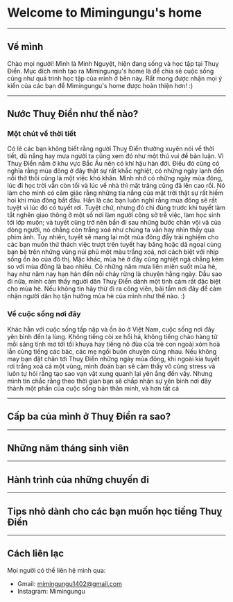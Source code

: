 # Welcome to Mimingungu's home 
---
## Về mình 

Chào mọi người! Mình là Minh Nguyệt, hiện đang sống và học tập tại Thuỵ Điển. Mục đích mình tạo ra Mimingungu's home là để chia sẻ cuộc sống cũng như quá trình học tập của mình ở bên này. Rất mong được nhận mọi ý kiến của các bạn để Mimingungu's home được hoàn thiện hơn! :) 

---
## Nước Thuỵ Điển như thế nào? 
### Một chút về thời tiết

Có lẽ các bạn không biết rằng người Thuỵ Điển thường xuyên nói về thời tiết, dù nắng hay mưa người ta cũng xem đó như một thú vui để bàn luận. Vì Thuỵ Điển nằm ở khu vực Bắc Âu nên có khí hậu hàn đới. Điều đó cũng có nghĩa rằng mùa đông ở đây thật sự rất khắc nghiệt, có những ngày lạnh đến nỗi thở thôi cũng là một việc khó khăn. Mình nhớ có những ngày mùa đông, lúc đi học trời vẫn còn tối và lúc về nhà thì mặt trăng cũng đã lên cao rồi. Nó làm cho mình có cảm giác rằng những tia nắng của mặt trời thật sự rất hiếm hoi khi mùa đông bắt đầu. Hẳn là các bạn luôn nghĩ rằng mùa đông sẽ rất tuyệt vì lúc đó có tuyết rơi. Tuyệt chứ, nhưng đó chỉ đúng trước khi tuyết làm tắt nghẽn giao thông ở một số nơi làm người công sở trễ việc, làm học sinh tới lớp muộn; và tuyết cũng trở nên bẩn đi sau những bước chân vội vã của dòng người, nó chẳng còn trắng xoá như chúng ta vẫn hay nhìn thấy qua phim ảnh. Tuy nhiên, tuyết sẽ mang lại một mùa đông đầy trải nghiệm cho các bạn muốn thử thách việc trượt trên tuyết hay băng hoặc dã ngoại cùng bạn bè trên những vùng núi phủ một màu trắng xoá, nơi cách biệt với nhịp sống ồn ào của đô thị. Mặc khác, mùa hè ở đây cũng nghiệt ngã chẳng kém so với mùa đông là bao nhiêu. Có những năm mưa liên miên suốt mùa hè, hay như năm nay hạn hán đến nỗi cháy rừng là chuyện hằng ngày. Dẫu sao đi nữa, mình cảm thấy người dân Thuỵ Điển dành một tình cảm rất đặc biệt cho mùa hè. Nếu không tin hãy thử đi ra công viên, bãi tắm nơi đây để cảm nhận người dân họ tận hưởng mùa hè của mình như thế nào. :)   

### Về cuộc sống nơi đây 

Khác hẳn với cuộc sống tấp nập và ồn ào ở Việt Nam, cuộc sống nơi đây yên bình đến lạ lùng. Không tiếng còi xe hối hả, không tiếng chào hàng từ mỗi sáng tinh mơ tới tối khuya hay tiếng nô đùa của trẻ con ngoài xóm hoà lẫn cùng tiếng các bác, các mẹ ngồi buôn chuyện cùng nhau. Nếu không may bạn đặt chân tới Thuỵ Điển những ngày mùa đông, khi ngoài kia tuyết rơi trắng xoá cả một vùng, mình đoán bạn sẽ cảm thấy vô cùng stress và luôn tự hỏi rằng tạo sao vạn vật xung quanh lại yên ắng đến vậy. Nhưng mình tin chắc rằng theo thời gian bạn sẽ chấp nhận sự yên bình nơi đây thành một phần của cuộc sống bản thân mình, và hơn tất cả       

---
## Cấp ba của mình ở Thuỵ Điển ra sao? 

---
## Những năm tháng sinh viên

---
## Hành trình của những chuyến đi 

---
## Tips nhỏ dành cho các bạn muốn học tiếng Thuỵ Điển 

---
## Cách liên lạc
Mọi người có thể liên hệ mình qua: 
- Gmail: mimingungu1402@gmail.com 
- Instagram: Mimingungu

 
